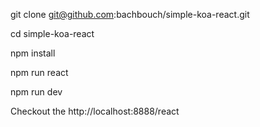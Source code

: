 git clone git@github.com:bachbouch/simple-koa-react.git

cd simple-koa-react

npm install

npm run react

npm run dev


Checkout the http://localhost:8888/react

